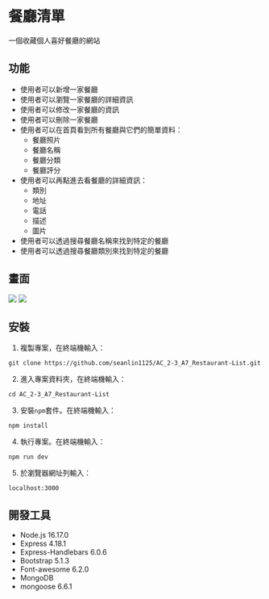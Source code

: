 # 餐廳清單
一個收藏個人喜好餐廳的網站
## 功能
+ 使用者可以新增一家餐廳
+ 使用者可以瀏覽一家餐廳的詳細資訊
+ 使用者可以修改一家餐廳的資訊
+ 使用者可以刪除一家餐廳
+ 使用者可以在首頁看到所有餐廳與它們的簡單資料：
  - 餐廳照片
  - 餐廳名稱
  - 餐廳分類
  - 餐廳評分
+ 使用者可以再點進去看餐廳的詳細資訊：
  - 類別
  - 地址
  - 電話
  - 描述
  - 圖片
+ 使用者可以透過搜尋餐廳名稱來找到特定的餐廳
+ 使用者可以透過搜尋餐廳類別來找到特定的餐廳
## 畫面
![](https://github.com/seanlin1125/AC_2-3_A8_Restaurant-List/blob/main/image/A8%E9%A6%96%E9%A0%81.png)
![](https://github.com/seanlin1125/AC_2-3_A1_Restaurant-List/blob/main/image/restaurant-list_restaurantInfo.png)
## 安裝
1. 複製專案，在終端機輸入：
```
git clone https://github.com/seanlin1125/AC_2-3_A7_Restaurant-List.git
```
2. 進入專案資料夾，在終端機輸入：
```
cd AC_2-3_A7_Restaurant-List
```
3. 安裝`npm`套件。在終端機輸入：
```
npm install
```
4. 執行專案。在終端機輸入：
```
npm run dev
```
5. 於瀏覽器網址列輸入：
```
localhost:3000
```
## 開發工具
+ Node.js 16.17.0
+ Express 4.18.1
+ Express-Handlebars 6.0.6
+ Bootstrap 5.1.3
+ Font-awesome 6.2.0
+ MongoDB
+ mongoose 6.6.1
